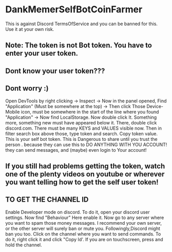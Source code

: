 # DankMemerSelfBotCoinFarmer
This is against Discord TermsOfService and you can be banned for this. Use it at your own risk. 
## Note: The token is not Bot token. You have to enter your user token.
## Dont know your user token???
## Dont worry :)
Open DevTools by right clicking -> Inspect -> Now in the panel opened, Find "Application" (Must be somewhere at the top) ->
Then click Those Device-Mobile icon, must be somewhere in the start of the line where you found "Application" -> Now find LocalStorage.
Now double click It. Something more, something new must have appeared below it. There, double click discord.com.
There must be many KEYS and VALUES visible now.
Then in filter search box above those, type token and search.
Copy token value.
This is your self bot token. This is Dangerous to share until you trust the person
. because they can use this to DO ANYTHING WITH YOU ACCOUNT!
they can send messages, and (maybe) even login to Your account!
## If you still had problems getting the token, watch one of the plenty videos on youtube or wherever you want telling how to get the self user token!

## TO GET THE CHANNEL ID
Enable Developer mode on discord. 
To do it, open your discord user settings. Now find "Behaviour"
Here enable it.
Now go to any server where you want to spam those money messages.
I recommend your own server, or the other server will surely ban or mute you. Followingly,Discord might ban you too.
Click on the channel where you want to send commands. To do it, right click it and click "Copy Id'. If you are on touchscreen, press and hold the channel.
